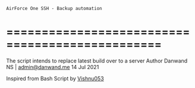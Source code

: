 
    AirForce One SSH - Backup automation
================================================
================================================


The script intends to replace latest build over to a server 
Author Danwand NS | admin@danwand.me
14 Jul 2021


Inspired from Bash Script by [Vishnu053](https://github.com/Vishnu053)
